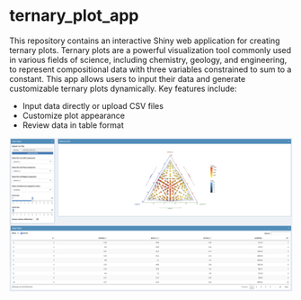 # ternary_plot_app
This repository contains an interactive Shiny web application for creating ternary plots. Ternary plots are a powerful visualization tool commonly used in various fields of science, including chemistry, geology, and engineering, to represent compositional data with three variables constrained to sum to a constant. This app allows users to input their data and generate customizable ternary plots dynamically. Key features include:

- Input data directly or upload CSV files
- Customize plot appearance
- Review data in table format

<img src="images/ternary_plot_app.png">
